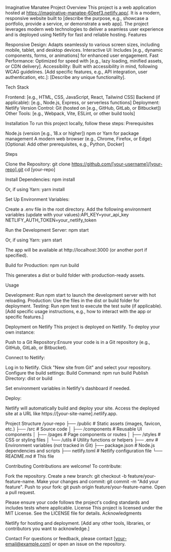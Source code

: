Imaginative Manatee Project
Overview
This project is a web application hosted at https://imaginative-manatee-60eef3.netlify.app/. It is a modern, responsive website built to [describe the purpose, e.g., showcase a portfolio, provide a service, or demonstrate a web app]. The project leverages modern web technologies to deliver a seamless user experience and is deployed using Netlify for fast and reliable hosting.
Features

Responsive Design: Adapts seamlessly to various screen sizes, including mobile, tablet, and desktop devices.
Interactive UI: Includes [e.g., dynamic components, forms, or animations] for enhanced user engagement.
Fast Performance: Optimized for speed with [e.g., lazy loading, minified assets, or CDN delivery].
Accessibility: Built with accessibility in mind, following WCAG guidelines.
[Add specific features, e.g., API integration, user authentication, etc.]: [Describe any unique functionality].

Tech Stack

Frontend: [e.g., HTML, CSS, JavaScript, React, Tailwind CSS]
Backend (if applicable): [e.g., Node.js, Express, or serverless functions]
Deployment: Netlify
Version Control: Git (hosted on [e.g., GitHub, GitLab, or Bitbucket])
Other Tools: [e.g., Webpack, Vite, ESLint, or other build tools]

Installation
To run this project locally, follow these steps:
Prerequisites

Node.js (version [e.g., 18.x or higher])
npm or Yarn for package management
A modern web browser (e.g., Chrome, Firefox, or Edge)
[Optional: Add other prerequisites, e.g., Python, Docker]

Steps

Clone the Repository:
git clone https://github.com/[your-username]/[your-repo].git
cd [your-repo]


Install Dependencies:
npm install

Or, if using Yarn:
yarn install


Set Up Environment Variables:

Create a .env file in the root directory.
Add the following environment variables (update with your values):API_KEY=your_api_key
NETLIFY_AUTH_TOKEN=your_netlify_token




Run the Development Server:
npm start

Or, if using Yarn:
yarn start

The app will be available at http://localhost:3000 (or another port if specified).

Build for Production:
npm run build

This generates a dist or build folder with production-ready assets.


Usage

Development: Run npm start to launch the development server with hot reloading.
Production: Use the files in the dist or build folder for deployment.
Testing: Run npm test to execute the test suite (if applicable).
[Add specific usage instructions, e.g., how to interact with the app or specific features.]

Deployment on Netlify
This project is deployed on Netlify. To deploy your own instance:

Push to a Git Repository:Ensure your code is in a Git repository (e.g., GitHub, GitLab, or Bitbucket).

Connect to Netlify:

Log in to Netlify.
Click "New site from Git" and select your repository.
Configure the build settings:
Build Command: npm run build
Publish Directory: dist or build


Set environment variables in Netlify's dashboard if needed.


Deploy:

Netlify will automatically build and deploy your site.
Access the deployed site at a URL like https://[your-site-name].netlify.app.



Project Structure
/your-repo
├── /public          # Static assets (images, favicon, etc.)
├── /src             # Source code
│   ├── /components  # Reusable UI components
│   ├── /pages       # Page components or routes
│   ├── /styles      # CSS or styling files
│   └── /utils       # Utility functions or helpers
├── .env             # Environment variables (not tracked in Git)
├── package.json     # Node.js dependencies and scripts
├── netlify.toml     # Netlify configuration file
└── README.md        # This file

Contributing
Contributions are welcome! To contribute:

Fork the repository.
Create a new branch: git checkout -b feature/your-feature-name.
Make your changes and commit: git commit -m "Add your feature".
Push to your fork: git push origin feature/your-feature-name.
Open a pull request.

Please ensure your code follows the project's coding standards and includes tests where applicable.
License
This project is licensed under the MIT License. See the LICENSE file for details.
Acknowledgments

Netlify for hosting and deployment.
[Add any other tools, libraries, or contributors you want to acknowledge.]

Contact
For questions or feedback, please contact [your-email@example.com] or open an issue on the repository.
